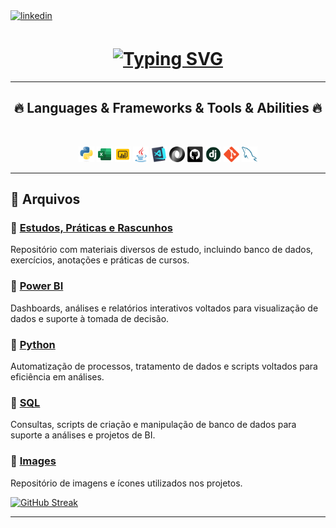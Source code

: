 </a>
<a href="https://www.linkedin.com/in/alexandre-joaquim-518b09156" target="_blank">
<img src=https://img.shields.io/badge/linkedin-%231E77B5.svg?&style=for-the-badge&logo=linkedin&logoColor=white alt=linkedin style="margin-bottom: 5px;" />
</a>

<h1 align="center">
  <a href="https://git.io/typing-svg"><img src="https://readme-typing-svg.herokuapp.com?font=&weight=500&size=25&pause=1000&color=8E00FF&width=435&lines=Hello%2C+I'm+Alexandre+Joaquim.😃;Welcome+to+my+repository💻" alt="Typing SVG" /></a>
</h1>

<hr>
<h2 align="center">🔥 Languages & Frameworks & Tools & Abilities 🔥</h2>
<br>
<p align="center">
  <code><img title="Python" height="25" src="imagens/icones_repository/python-original.svg"></code>
  <code><img title="EXCEL" height="25" src="imagens/icones_repository/microsoft-excel.svg"></code>
  <code><img title="Power BI" height="25" src="imagens/icones_repository/icons8-power-bi.svg"></code>
  <code><img title="Java" height="25" src="imagens/icones_repository/java-original.svg"></code>
  <code><img title="Visual Studio Code" height="25" src="imagens/icones_repository/vscode.png"></code>
  <code><img title="JSON" height="25" src="imagens/icones_repository/json.svg"></code>
  <code><img title="GitHub" height="25" src="imagens/icones_repository/github.svg"></code>
  <code><img title="Django" height="25" src="imagens/icones_repository/django.png"></code>
  <code><img title="Git" height="25" src="imagens/icones_repository/git-original.svg"></code>
  <code><img title="MySQL" height="25" src="imagens/icones_repository/mysql.svg"></code>
</p>
<hr>

## 📁 Arquivos

### 🔹 [Estudos, Práticas e Rascunhos](Estudos_Praticas_Rascunhos)  
Repositório com materiais diversos de estudo, incluindo banco de dados, exercícios, anotações e práticas de cursos.

### 🔹 [Power BI](Power%20BI)  
Dashboards, análises e relatórios interativos voltados para visualização de dados e suporte à tomada de decisão.

### 🔹 [Python](Python)  
Automatização de processos, tratamento de dados e scripts voltados para eficiência em análises.

### 🔹 [SQL](SQL)  
Consultas, scripts de criação e manipulação de banco de dados para suporte a análises e projetos de BI.

### 🔹 [Images](images)  
Repositório de imagens e ícones utilizados nos projetos.


<a href="https://git.io/streak-stats"><img src="https://streak-stats.demolab.com?user=alexandre-joaquim&theme=python-dark&date_format=j%20M%5B%20Y%5D" alt="GitHub Streak" /></a>

<hr>


   
